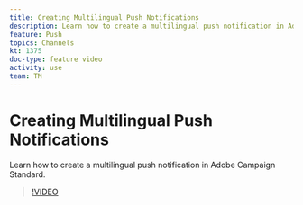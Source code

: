 ```yaml
---
title: Creating Multilingual Push Notifications
description: Learn how to create a multilingual push notification in Adobe Campaign Standard (ACS). 
feature: Push
topics: Channels
kt: 1375
doc-type: feature video
activity: use
team: TM
---
```


# Creating Multilingual Push Notifications

Learn how to create a multilingual push notification in Adobe Campaign Standard.

>[!VIDEO](https://video.tv.adobe.com/v/23304?quality=12)
